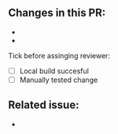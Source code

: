 **Changes in this PR:**
-
-
-


Tick before assinging reviewer: 
- [ ] Local build succesful
- [ ] Manually tested change

Related issue: 
-
-
